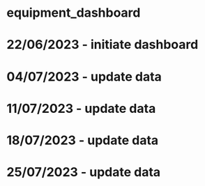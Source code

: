# equipment_dashboard
# 22/06/2023 - initiate dashboard
# 04/07/2023 - update data 
# 11/07/2023 - update data
# 18/07/2023 - update data
# 25/07/2023 - update data
